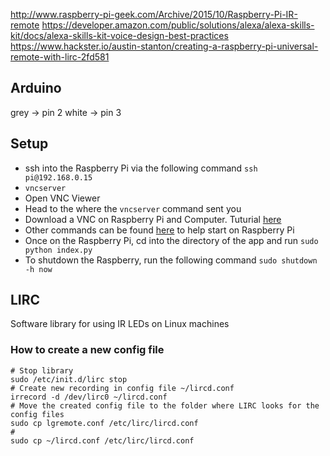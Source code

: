 http://www.raspberry-pi-geek.com/Archive/2015/10/Raspberry-Pi-IR-remote
https://developer.amazon.com/public/solutions/alexa/alexa-skills-kit/docs/alexa-skills-kit-voice-design-best-practices
https://www.hackster.io/austin-stanton/creating-a-raspberry-pi-universal-remote-with-lirc-2fd581

## Arduino
grey -> pin 2
white -> pin 3

## Setup
* ssh into the Raspberry Pi via the following command `ssh pi@192.168.0.15`
* `vncserver`
* Open VNC Viewer
* Head to the where the `vncserver` command sent you
* Download a VNC on Raspberry Pi and Computer. Tuturial [here](https://www.raspberrypi.org/documentation/remote-access/vnc/)
* Other commands can be found [here](https://www.raspberrypi.org/guides/teachers/vnc-classroom-guide.md) to help start on Raspberry Pi
* Once on the Raspberry Pi, cd into the directory of the app and run `sudo python index.py`
* To shutdown the Raspberry, run the following command `sudo shutdown -h now`

## LIRC

Software library for using IR LEDs on Linux machines

### How to create a new config file

```
# Stop library
sudo /etc/init.d/lirc stop
# Create new recording in config file ~/lircd.conf
irrecord -d /dev/lirc0 ~/lircd.conf
# Move the created config file to the folder where LIRC looks for the config files
sudo cp lgremote.conf /etc/lirc/lircd.conf
#
sudo cp ~/lircd.conf /etc/lirc/lircd.conf
```
